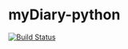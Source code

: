 # myDiary-python
[![Build Status](https://travis-ci.com/andrewinsoul/myDiary-python.svg?branch=develop)](https://travis-ci.com/andrewinsoul/myDiary-python)
